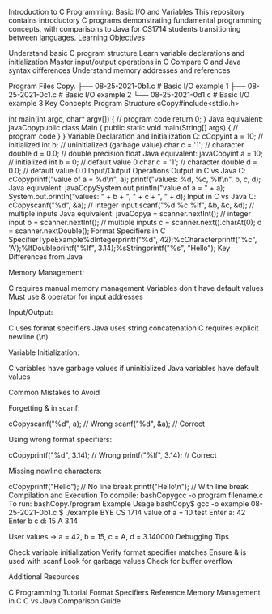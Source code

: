 Introduction to C Programming: Basic I/O and Variables
This repository contains introductory C programs demonstrating fundamental programming concepts, with comparisons to Java for CS1714 students transitioning between languages.
Learning Objectives

Understand basic C program structure
Learn variable declarations and initialization
Master input/output operations in C
Compare C and Java syntax differences
Understand memory addresses and references

Program Files
Copy.
├── 08-25-2021-0b1.c  # Basic I/O example 1
├── 08-25-2021-0c1.c  # Basic I/O example 2
└── 08-25-2021-0d1.c  # Basic I/O example 3
Key Concepts
Program Structure
cCopy#include<stdio.h>

int main(int argc, char* argv[]) {
    // program code
    return 0;
}
Java equivalent:
javaCopypublic class Main {
    public static void main(String[] args) {
        // program code
    }
}
Variable Declaration and Initialization
C:
cCopyint a = 10;        // initialized
int b;             // uninitialized (garbage value)
char c = '1';      // character
double d = 0.0;    // double precision float
Java equivalent:
javaCopyint a = 10;        // initialized
int b = 0;         // default value 0
char c = '1';      // character
double d = 0.0;    // default value 0.0
Input/Output Operations
Output in C vs Java
C:
cCopyprintf("value of a = %d\n", a);
printf("values: %d, %c, %lf\n", b, c, d);
Java equivalent:
javaCopySystem.out.println("value of a = " + a);
System.out.println("values: " + b + ", " + c + ", " + d);
Input in C vs Java
C:
cCopyscanf("%d", &a);                   // integer input
scanf("%d %c %lf", &b, &c, &d);   // multiple inputs
Java equivalent:
javaCopya = scanner.nextInt();             // integer input
b = scanner.nextInt();             // multiple inputs
c = scanner.next().charAt(0);
d = scanner.nextDouble();
Format Specifiers in C
SpecifierTypeExample%dIntegerprintf("%d", 42);%cCharacterprintf("%c", 'A');%lfDoubleprintf("%lf", 3.14);%sStringprintf("%s", "Hello");
Key Differences from Java

Memory Management:

C requires manual memory management
Variables don't have default values
Must use & operator for input addresses


Input/Output:

C uses format specifiers
Java uses string concatenation
C requires explicit newline (\n)


Variable Initialization:

C variables have garbage values if uninitialized
Java variables have default values



Common Mistakes to Avoid

Forgetting & in scanf:

cCopyscanf("%d", a);    // Wrong
scanf("%d", &a);   // Correct

Using wrong format specifiers:

cCopyprintf("%d", 3.14);    // Wrong
printf("%lf", 3.14);   // Correct

Missing newline characters:

cCopyprintf("Hello");     // No line break
printf("Hello\n");   // With line break
Compilation and Execution
To compile:
bashCopygcc -o program filename.c
To run:
bashCopy./program
Example Usage
bashCopy$ gcc -o example 08-25-2021-0b1.c
$ ./example
BYE CS 1714
value of a = 10 test
Enter a: 42
Enter b c d: 15 A 3.14

User values -> a = 42, b = 15, c = A, d = 3.140000
Debugging Tips

Check variable initialization
Verify format specifier matches
Ensure & is used with scanf
Look for garbage values
Check for buffer overflow

Additional Resources

C Programming Tutorial
Format Specifiers Reference
Memory Management in C
C vs Java Comparison Guide
